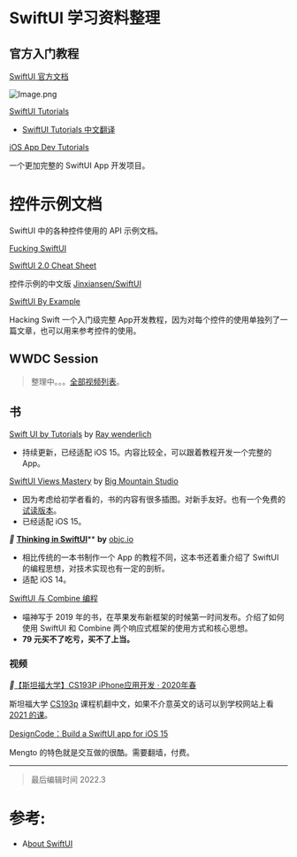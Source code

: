 # SwiftUI 学习资料整理

## 官方入门教程

[SwiftUI 官方文档](https://developer.apple.com/documentation/swiftui)

![Image.png](https://res.craft.do/user/full/ed58ba84-af46-4bff-88a7-9bb81a02c716/doc/0174AA83-CC7D-43AB-B606-632D64EBEB86/1CE41AA6-7F11-492F-BBAB-86660E7199BC_2/l83I5LcKKx2dAfbSXA5h34EQfXKGjWfy3xSKojP7oRkz/Image.png)

[SwiftUI Tutorials](https://developer.apple.com/tutorials/swiftui)

- [SwiftUI Tutorials 中文翻译](https://github.com/WillieWangWei/SwiftUI-Tutorials/wiki)

[iOS App Dev Tutorials](https://developer.apple.com/tutorials/app-dev-training)

一个更加完整的 SwiftUI App 开发项目。

# 控件示例文档

SwiftUI 中的各种控件使用的 API 示例文档。

[Fucking SwiftUI](https://fuckingswiftui.com/)

[SwiftUI 2.0 Cheat Sheet](https://github.com/SimpleBoilerplates/SwiftUI-Cheat-Sheet)

控件示例的中文版 [Jinxiansen/SwiftUI](https://github.com/Jinxiansen/SwiftUI/blob/master/README_CN.md)

[SwiftUI By Example](https://www.hackingwithswift.com/quick-start/swiftui)

Hacking Swift  一个入门级完整 App开发教程，因为对每个控件的使用单独列了一篇文章，也可以用来参考控件的使用。

## WWDC Session

> 整理中。。。[全部视频列表](https://www.wolai.com/d81ohgu39jPgME7ZCEmSEX)。

## 书

[Swift UI by Tutorials](https://store.raywenderlich.com/products/swiftui-by-tutorials) by [Ray wenderlich](https://www.raywenderlich.com/)

- 持续更新，已经适配 iOS 15。内容比较全，可以跟着教程开发一个完整的 App。

[SwiftUI Views Mastery](https://www.bigmountainstudio.com/views-15) by [Big Mountain Studio](https://twitter.com/bigmtnstudio)

- 因为考虑给初学者看的，书的内容有很多插图。对新手友好。也有一个免费的[试读版本](https://www.bigmountainstudio.com/view/downloads/free-swiftui-book)。
- 已经适配 iOS 15。

*🌟* [**Thinking in SwiftUI**](https://objccn.io/products/thinking-in-swiftui)** **by** [objc.io](https://www.objc.io/)

- 相比传统的一本书制作一个 App 的教程不同，这本书还着重介绍了 SwiftUI 的编程思想，对技术实现也有一定的剖析。
- 适配 iOS 14。

[SwiftUI 与 Combine 编程](https://objccn.io/products/swift-ui)

- 喵神写于 2019 年的书，在苹果发布新框架的时候第一时间发布。介绍了如何使用 SwiftUI 和 Combine 两个响应式框架的使用方式和核心思想。
- **79 元买不了吃亏，买不了上当。**

### 视频

*🌟*[【斯坦福大学】CS193P iPhone应用开发 · 2020年春](https://www.bilibili.com/video/BV14z4y1d7b4)

斯坦福大学 [CS193p](https://cs193p.sites.stanford.edu/) 课程机翻中文，如果不介意英文的话可以到学校网站上看 [2021 的课](https://cs193p.sites.stanford.edu/)。

[DesignCode：Build a SwiftUI app for iOS 15](https://designcode.io/swiftui-ios15)

Mengto 的特色就是交互做的很酷。需要翻墙，付费。

----

> 最后编辑时间 2022.3

# 参考:

- A[bout SwiftUI](https://github.com/Juanpe/About-SwiftUI)

